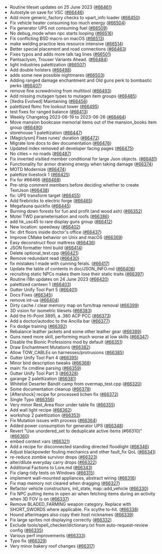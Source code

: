 * Routine tileset updates on 25 June 2023 ([#66461](https://github.com/CleverRaven/Cataclysm-DDA/pull/66461))
* Autostyle on save for VSC ([#66446](https://github.com/CleverRaven/Cataclysm-DDA/pull/66446))
* Add more generic_factory checks to vpart_info loader ([#66450](https://github.com/CleverRaven/Cataclysm-DDA/pull/66450))
* Fix vehicle heater consuming too much energy ([#66504](https://github.com/CleverRaven/Cataclysm-DDA/pull/66504))
* Fix generator UPS not consuming fuel ([#66509](https://github.com/CleverRaven/Cataclysm-DDA/pull/66509))
* No debug_mode when npc starts looping ([#66516](https://github.com/CleverRaven/Cataclysm-DDA/pull/66516))
* Fix conflicting BSD macro on macOS ([#66513](https://github.com/CleverRaven/Cataclysm-DDA/pull/66513))
* make welding practice less resource intensive ([#66514](https://github.com/CleverRaven/Cataclysm-DDA/pull/66514))
* Better special placement and road connections ([#66463](https://github.com/CleverRaven/Cataclysm-DDA/pull/66463))
* Fixes typos and adds more talk tag lines ([#66501](https://github.com/CleverRaven/Cataclysm-DDA/pull/66501))
* Pantsaclysm, Trouser Variants Ahead. ([#66484](https://github.com/CleverRaven/Cataclysm-DDA/pull/66484))
* light industries palettization ([#66507](https://github.com/CleverRaven/Cataclysm-DDA/pull/66507))
* Add double holsters ([#66498](https://github.com/CleverRaven/Cataclysm-DDA/pull/66498))
* adds some new possible nightmares ([#66503](https://github.com/CleverRaven/Cataclysm-DDA/pull/66503))
* Adding ranged damage enchantment and Old guns perk to bombastic perks ([#66407](https://github.com/CleverRaven/Cataclysm-DDA/pull/66407))
* remove fine screwdriving from multitool ([#66493](https://github.com/CleverRaven/Cataclysm-DDA/pull/66493))
* Add missing mutagen types to mutagen item groups ([#66485](https://github.com/CleverRaven/Cataclysm-DDA/pull/66485))
* [Xedra Evolved] Maintaining ([#66456](https://github.com/CleverRaven/Cataclysm-DDA/pull/66456))
* palettized fbmc fire lookout tower ([#66495](https://github.com/CleverRaven/Cataclysm-DDA/pull/66495))
* test fixes for ranged balance ([#66413](https://github.com/CleverRaven/Cataclysm-DDA/pull/66413))
* Weekly Changelog 2023-06-19 to 2023-06-26 ([#66464](https://github.com/CleverRaven/Cataclysm-DDA/pull/66464))
* Move mansion bookcase memorial items out of the mansion_books item group ([#66490](https://github.com/CleverRaven/Cataclysm-DDA/pull/66490))
* storehouse 1 palettization ([#66447](https://github.com/CleverRaven/Cataclysm-DDA/pull/66447))
* [Magiclysm] Fixes runes' duration ([#66472](https://github.com/CleverRaven/Cataclysm-DDA/pull/66472))
* Migrate lore docs to dev documentation ([#66476](https://github.com/CleverRaven/Cataclysm-DDA/pull/66476))
* Updated index removed all developer facing pages ([#66475](https://github.com/CleverRaven/Cataclysm-DDA/pull/66475))
* No cities = no roads ([#66487](https://github.com/CleverRaven/Cataclysm-DDA/pull/66487))
* Fix inverted visitied member conditional for large Json objects. ([#66481](https://github.com/CleverRaven/Cataclysm-DDA/pull/66481))
* Functionality for armor draining energy when taking damage ([#66374](https://github.com/CleverRaven/Cataclysm-DDA/pull/66374))
* MOTD Modernize ([#66474](https://github.com/CleverRaven/Cataclysm-DDA/pull/66474))
* palettize livestock 1 ([#66425](https://github.com/CleverRaven/Cataclysm-DDA/pull/66425))
* Fix for #66466 ([#66468](https://github.com/CleverRaven/Cataclysm-DDA/pull/66468))
* Pre-strip comment members before deciding whether to create TextJson ([#66438](https://github.com/CleverRaven/Cataclysm-DDA/pull/66438))
* fix: UPS transform target ([#66455](https://github.com/CleverRaven/Cataclysm-DDA/pull/66455))
* Add firebricks to electric forge  ([#66465](https://github.com/CleverRaven/Cataclysm-DDA/pull/66465))
* Megafauna quickfix ([#66445](https://github.com/CleverRaven/Cataclysm-DDA/pull/66445))
* Burning down forests for fun and profit (and wood ash) ([#66352](https://github.com/CleverRaven/Cataclysm-DDA/pull/66352))
* Motel TWD parameterisation and roofs ([#66386](https://github.com/CleverRaven/Cataclysm-DDA/pull/66386))
* add hk_usc45 to rare display guns group ([#66412](https://github.com/CleverRaven/Cataclysm-DDA/pull/66412))
* New location: speedway ([#66402](https://github.com/CleverRaven/Cataclysm-DDA/pull/66402))
* fix: dirt floors inside doctor's office ([#66437](https://github.com/CleverRaven/Cataclysm-DDA/pull/66437))
* Improve CMake behavior on Unix and macOS ([#66369](https://github.com/CleverRaven/Cataclysm-DDA/pull/66369))
* Easy deconstruct floor mattress ([#66436](https://github.com/CleverRaven/Cataclysm-DDA/pull/66436))
* JSON formatter html build ([#66414](https://github.com/CleverRaven/Cataclysm-DDA/pull/66414))
* Delete optional_test.cpp ([#66421](https://github.com/CleverRaven/Cataclysm-DDA/pull/66421))
* Remove redundant read ([#66430](https://github.com/CleverRaven/Cataclysm-DDA/pull/66430))
* fix mistakes I made with cunning ferals. ([#66417](https://github.com/CleverRaven/Cataclysm-DDA/pull/66417))
* Update the table of contents in doc/JSON_INFO.md ([#66406](https://github.com/CleverRaven/Cataclysm-DDA/pull/66406))
* recruiting static NPCs makes them lose their static traits ([#66397](https://github.com/CleverRaven/Cataclysm-DDA/pull/66397))
* Routine i18n updates on 24 June 2023 ([#66420](https://github.com/CleverRaven/Cataclysm-DDA/pull/66420))
* palettized canteen 1 ([#66403](https://github.com/CleverRaven/Cataclysm-DDA/pull/66403))
* Gutter Unify Tool Part 5 ([#66401](https://github.com/CleverRaven/Cataclysm-DDA/pull/66401))
* Docs Fixes ([#66345](https://github.com/CleverRaven/Cataclysm-DDA/pull/66345))
* remove int-ua ([#66404](https://github.com/CleverRaven/Cataclysm-DDA/pull/66404))
* Dirty cache / clear memory map on furn/trap removal ([#66399](https://github.com/CleverRaven/Cataclysm-DDA/pull/66399))
* 3D vision for isometric tilesets ([#66383](https://github.com/CleverRaven/Cataclysm-DDA/pull/66383))
* Add the Hi-Point 3895, a .380 ACP PCC ([#66373](https://github.com/CleverRaven/Cataclysm-DDA/pull/66373))
* Add a doctor/autodoc to the Ancilla bar ([#66377](https://github.com/CleverRaven/Cataclysm-DDA/pull/66377))
* Fix dodge training ([#66392](https://github.com/CleverRaven/Cataclysm-DDA/pull/66392))
* Rebalance leather jackets and some other leather gear ([#66389](https://github.com/CleverRaven/Cataclysm-DDA/pull/66389))
* Guns need more skill, performing much worse at low skills ([#66347](https://github.com/CleverRaven/Cataclysm-DDA/pull/66347))
* Disable the Bionic Professions mod by default ([#66351](https://github.com/CleverRaven/Cataclysm-DDA/pull/66351))
* Draw Enchantment Mutations ([#66382](https://github.com/CleverRaven/Cataclysm-DDA/pull/66382))
* Allow TOW_CABLEs on harnesses/protrusions ([#66385](https://github.com/CleverRaven/Cataclysm-DDA/pull/66385))
* Gutter Unify Tool Part 4 ([#66395](https://github.com/CleverRaven/Cataclysm-DDA/pull/66395))
* Minor bird description tweaks ([#66368](https://github.com/CleverRaven/Cataclysm-DDA/pull/66368))
* main: fix cmdline parsing ([#66359](https://github.com/CleverRaven/Cataclysm-DDA/pull/66359))
* Gutter Unify Tool Part 3 ([#66328](https://github.com/CleverRaven/Cataclysm-DDA/pull/66328))
* garange 2 palettization ([#66381](https://github.com/CleverRaven/Cataclysm-DDA/pull/66381))
* Whitelist Deserter Bandit camp from overmap_test.cpp ([#66320](https://github.com/CleverRaven/Cataclysm-DDA/pull/66320))
* Some documentation cleanup ([#66378](https://github.com/CleverRaven/Cataclysm-DDA/pull/66378))
* [Aftershock] recipe for processed lichen fix ([#66372](https://github.com/CleverRaven/Cataclysm-DDA/pull/66372))
* Single Typo ([#66356](https://github.com/CleverRaven/Cataclysm-DDA/pull/66356))
* Very minor Rest_Area floor under table fix ([#66355](https://github.com/CleverRaven/Cataclysm-DDA/pull/66355))
* Add wall light recipe ([#66362](https://github.com/CleverRaven/Cataclysm-DDA/pull/66362))
* workshop 2 palettization ([#66353](https://github.com/CleverRaven/Cataclysm-DDA/pull/66353))
* Fix Mutation issues with process ([#66364](https://github.com/CleverRaven/Cataclysm-DDA/pull/66364))
* Added power consumption for generator UPS ([#66348](https://github.com/CleverRaven/Cataclysm-DDA/pull/66348))
* Revert "Use unordered_set to deduplicate active items (#66310)" ([#66360](https://github.com/CleverRaven/Cataclysm-DDA/pull/66360))
* embed context vars ([#66321](https://github.com/CleverRaven/Cataclysm-DDA/pull/66321))
* Add a recipe for disconnected standing directed floodlight ([#66346](https://github.com/CleverRaven/Cataclysm-DDA/pull/66346))
* Adjust blackpowder fouling mechanics and other fault_fix QoL ([#66341](https://github.com/CleverRaven/Cataclysm-DDA/pull/66341))
* re-reduce zombie survivor drops ([#66323](https://github.com/CleverRaven/Cataclysm-DDA/pull/66323))
* alter/dilute everyday carry drops ([#66322](https://github.com/CleverRaven/Cataclysm-DDA/pull/66322))
* Additional Factions to Lore.md ([#66343](https://github.com/CleverRaven/Cataclysm-DDA/pull/66343))
* Fix clang-tidy tests on Windows ([#66315](https://github.com/CleverRaven/Cataclysm-DDA/pull/66315))
* implement wall-mounted appliances, abstract wiring ([#66316](https://github.com/CleverRaven/Cataclysm-DDA/pull/66316))
* Fix map memory not cleared when dragging ([#66327](https://github.com/CleverRaven/Cataclysm-DDA/pull/66327))
* Refactor vehicle constructors, init_state, map::add_vehicle ([#66330](https://github.com/CleverRaven/Cataclysm-DDA/pull/66330))
* Fix NPC putting items in open air when fetching items during an activity when 3D FOV is on ([#66337](https://github.com/CleverRaven/Cataclysm-DDA/pull/66337))
* Remove BLADED_FARMING weapon category. Replace with SHORT_SWORDS where applicable. Fix scythe to-hit. ([#66338](https://github.com/CleverRaven/Cataclysm-DDA/pull/66338))
* Hound afterimages also copy their host nicknames ([#66339](https://github.com/CleverRaven/Cataclysm-DDA/pull/66339))
* Fix large sprites not displaying correctly ([#66332](https://github.com/CleverRaven/Cataclysm-DDA/pull/66332))
* Exclude tools/spell_checker/dictionary.txt from auto-request-review config ([#66335](https://github.com/CleverRaven/Cataclysm-DDA/pull/66335))
* Various perf improvements ([#66333](https://github.com/CleverRaven/Cataclysm-DDA/pull/66333))
* Typo fix ([#66329](https://github.com/CleverRaven/Cataclysm-DDA/pull/66329))
* Very minor bakery roof changes ([#66317](https://github.com/CleverRaven/Cataclysm-DDA/pull/66317))
